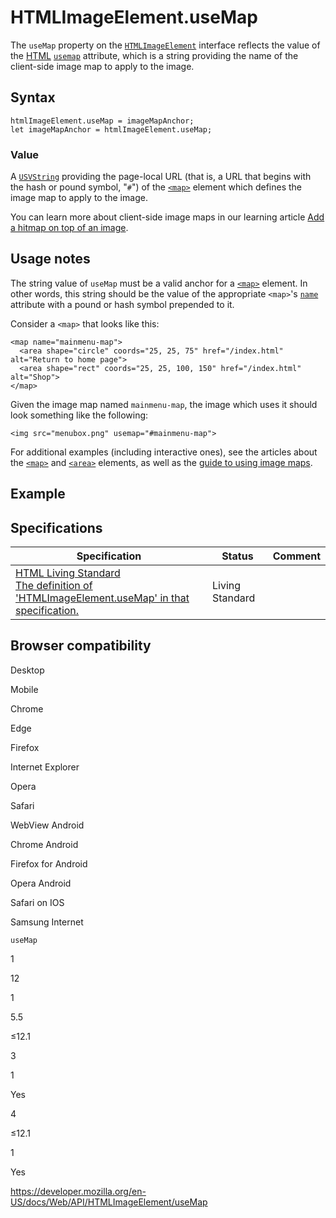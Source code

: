 HTMLImageElement.useMap
=======================

The `useMap` property on the [`HTMLImageElement`](../htmlimageelement) interface reflects the value of the [HTML](https://developer.mozilla.org/en-US/docs/Glossary/HTML) [`usemap`](https://developer.mozilla.org/en-US/docs/Web/HTML/Element/img#attr-usemap) attribute, which is a string providing the name of the client-side image map to apply to the image.

Syntax
------

    htmlImageElement.useMap = imageMapAnchor;
    let imageMapAnchor = htmlImageElement.useMap;

### Value

A [`USVString`](../usvstring) providing the page-local URL (that is, a URL that begins with the hash or pound symbol, "`#`") of the [`<map>`](https://developer.mozilla.org/en-US/docs/Web/HTML/Element/map) element which defines the image map to apply to the image.

You can learn more about client-side image maps in our learning article [Add a hitmap on top of an image](https://developer.mozilla.org/en-US/docs/Learn/HTML/Howto/Add_a_hit_map_on_top_of_an_image).

Usage notes
-----------

The string value of `useMap` must be a valid anchor for a [`<map>`](https://developer.mozilla.org/en-US/docs/Web/HTML/Element/map) element. In other words, this string should be the value of the appropriate `<map>`'s [`name`](https://developer.mozilla.org/en-US/docs/Web/HTML/Element/map#attr-name) attribute with a pound or hash symbol prepended to it.

Consider a `<map>` that looks like this:

    <map name="mainmenu-map">
      <area shape="circle" coords="25, 25, 75" href="/index.html" alt="Return to home page">
      <area shape="rect" coords="25, 25, 100, 150" href="/index.html" alt="Shop">
    </map>

Given the image map named `mainmenu-map`, the image which uses it should look something like the following:

    <img src="menubox.png" usemap="#mainmenu-map">

For additional examples (including interactive ones), see the articles about the [`<map>`](https://developer.mozilla.org/en-US/docs/Web/HTML/Element/map) and [`<area>`](https://developer.mozilla.org/en-US/docs/Web/HTML/Element/area) elements, as well as the [guide to using image maps](https://developer.mozilla.org/en-US/docs/Learn/HTML/Howto/Add_a_hit_map_on_top_of_an_image).

Example
-------

Specifications
--------------

<table><thead><tr class="header"><th>Specification</th><th>Status</th><th>Comment</th></tr></thead><tbody><tr class="odd"><td><a href="https://html.spec.whatwg.org/multipage/#dom-img-usemap">HTML Living Standard<br />
<span class="small">The definition of 'HTMLImageElement.useMap' in that specification.</span></a></td><td><span class="spec-living">Living Standard</span></td><td></td></tr></tbody></table>

Browser compatibility
---------------------

Desktop

Mobile

Chrome

Edge

Firefox

Internet Explorer

Opera

Safari

WebView Android

Chrome Android

Firefox for Android

Opera Android

Safari on IOS

Samsung Internet

`useMap`

1

12

1

5.5

≤12.1

3

1

Yes

4

≤12.1

1

Yes

<a href="https://developer.mozilla.org/en-US/docs/Web/API/HTMLImageElement/useMap" class="_attribution-link">https://developer.mozilla.org/en-US/docs/Web/API/HTMLImageElement/useMap</a>
